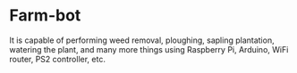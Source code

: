 # Farm-bot
It is capable of performing weed removal, ploughing, sapling plantation, watering the plant, and many more things using Raspberry Pi, Arduino, WiFi router, PS2 controller, etc.
